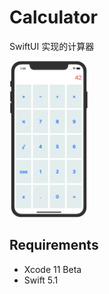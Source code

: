 # Calculator

SwiftUI 实现的计算器

<img width="25%" height="25%" src="screenShots/1.png"/>

## Requirements

* Xcode 11 Beta
* Swift 5.1
